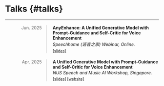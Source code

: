 # Talks {#talks}
---

<div style="margin-top: 1.2em;">

  <div style="display: flex; margin-bottom: 20px;">
    <div style="flex-shrink: 0; width: 120px; text-align: right; color: #666; padding-right: 15px;">
      <p style="margin:0;">Jun. 2025</p>
    </div>
    <div style="display: flex;">
      <div style="width: 2px; background-color: #ccc; margin-right: 20px;"></div>
      <div>
        <h4 style="margin:0;">AnyEnhance: A Unified Generative Model with Prompt-Guidance and Self-Critic for Voice Enhancement</h4>
        <p style="margin: 2px 0; font-style: italic;">Speechhome (语音之家) Webinar, Online.</p>
        <p style="margin: 5px 0 0; font-size: 0.9em;"><a href="assets/files/anyenhance-0609.pdf" target="_blank" rel="noopener">[slides]</a></p>
      </div>
    </div>
  </div>
  
  <div style="display: flex; margin-bottom: 20px;">
    <div style="flex-shrink: 0; width: 120px; text-align: right; color: #666; padding-right: 15px;">
      <p style="margin:0;">Apr. 2025</p>
    </div>
    <div style="display: flex;">
      <div style="width: 2px; background-color: #ccc; margin-right: 20px;"></div>
      <div>
        <h4 style="margin:0;">A Unified Generative Model with Prompt-Guidance and Self-Critic for Voice Enhancement</h4>
        <p style="margin: 2px 0; font-style: italic;">NUS Speech and Music AI Workshop, Singapore.</p>
        <p style="margin: 5px 0 0; font-size: 0.9em;"><a href="assets/files/anyenhance-0609.pdf" target="_blank" rel="noopener">[slides]</a> <a href="https://smcnus.comp.nus.edu.sg/iclr_speech_music_ai_workshop_2025" target="_blank" rel="noopener">[website]</a></p>
      </div>
    </div>
  </div>
  
</div>